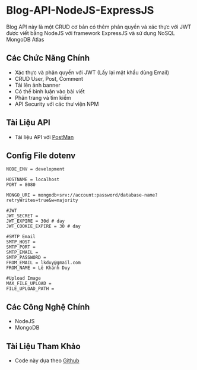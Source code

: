 # Blog-API-NodeJS-ExpressJS

Blog API này là một CRUD cơ bản có thêm phân quyền và xác thực với JWT được viết bằng NodeJS với framework ExpressJS và sử dụng NoSQL MongoDB Atlas

## Các Chức Năng Chính

- Xác thực và phân quyền với JWT (Lấy lại mật khẩu dùng Email)
- CRUD User, Post, Comment
- Tải lên ảnh banner
- Có thể bình luận vào bài viết
- Phân trang và tìm kiếm
- API Security với các thư viện NPM

## Tài Liệu API

- Tài liệu API với [PostMan](https://documenter.getpostman.com/view/20545218/2s7YYsc41K)

## Config File dotenv

```
NODE_ENV = development

HOSTNAME = localhost
PORT = 8080

MONGO_URI = mongodb+srv://account:password/database-name?retryWrites=true&w=majority

#JWT
JWT_SECRET =
JWT_EXPIRE = 30d # day
JWT_COOKIE_EXPIRE = 30 # day

#SMTP Email
SMTP_HOST =
SMTP_PORT =
SMTP_EMAIL =
SMTP_PASSWORD =
FROM_EMAIL = lkduy@gmail.com
FROM_NAME = Lê Khánh Duy

#Upload Image
MAX_FILE_UPLOAD =
FILE_UPLOAD_PATH =
```

## Các Công Nghệ Chính

- NodeJS
- MongoDB

## Tài Liệu Tham Khảo

- Code này dựa theo [Github](https://github.com/techreagan/blog-api)
